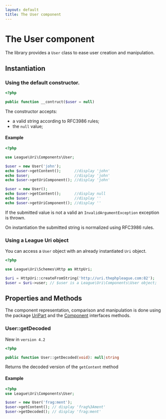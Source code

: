 ```yaml
---
layout: default
title: The User component
---
```


# The User component

The library provides a `User` class to ease user creation and manipulation.

## Instantiation

### Using the default constructor.

~~~php
<?php

public function __contruct($user = null)
~~~

The constructor accepts:

- a valid string according to RFC3986 rules;
- the `null` value;

#### Example

~~~php
<?php

use League\Uri\Components\User;

$user = new User('john');
echo $user->getContent();      //display 'john'
echo $user;                    //display 'john'
echo $user->getUriComponent(); //display 'john'

$user = new User();
echo $user->getContent();      //display null
echo $user;                    //display ''
echo $user->getUriComponent(); //display ''
~~~

<p class="message-warning">If the submitted value is not a valid an <code>InvalidArgumentException</code> exception is thrown.</p>

<p class="message-info">On instantiation the submitted string is normalized using RFC3986 rules.</p>

### Using a League Uri object

You can access a `User` object with an already instantiated `Uri` object.

~~~php
<?php

use League\Uri\Schemes\Http as HttpUri;

$uri = HttpUri::createFromString('http://uri.thephpleague.com:82');
$user = $uri->user; // $user is a League\Uri\Components\User object;
~~~

## Properties and Methods

The component representation, comparison and manipulation is done using the package [UriPart](/components/overview/#uri-part-interface) and the [Component](/components/overview/#uri-component-interface) interfaces methods.

### User::getDecoded

<p class="message-notice">New in <code>version 4.2</code></p>

~~~php
<?php

public function User::getDecoded(void): null|string
~~~

Returns the decoded version of the `getContent` method

#### Example

~~~php
<?php
use League\Uri\Components\User;

$user = new User('frag:ment');
$user->getContent(); // display 'frag%3Ament'
$user->getDecoded(); // display 'frag:ment'
~~~